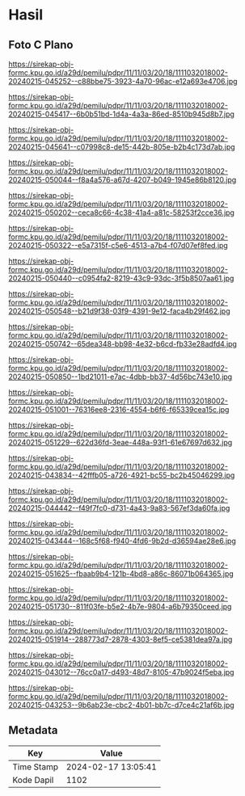 # Hasil

## Foto C Plano

https://sirekap-obj-formc.kpu.go.id/a29d/pemilu/pdpr/11/11/03/20/18/1111032018002-20240215-045252--c88bbe75-3923-4a70-96ac-e12a693e4706.jpg

https://sirekap-obj-formc.kpu.go.id/a29d/pemilu/pdpr/11/11/03/20/18/1111032018002-20240215-045417--6b0b51bd-1d4a-4a3a-86ed-8510b945d8b7.jpg

https://sirekap-obj-formc.kpu.go.id/a29d/pemilu/pdpr/11/11/03/20/18/1111032018002-20240215-045641--c07998c8-de15-442b-805e-b2b4c173d7ab.jpg

https://sirekap-obj-formc.kpu.go.id/a29d/pemilu/pdpr/11/11/03/20/18/1111032018002-20240215-050044--f8a4a576-a67d-4207-b049-1945e86b8120.jpg

https://sirekap-obj-formc.kpu.go.id/a29d/pemilu/pdpr/11/11/03/20/18/1111032018002-20240215-050202--ceca8c66-4c38-41a4-a81c-58253f2cce36.jpg

https://sirekap-obj-formc.kpu.go.id/a29d/pemilu/pdpr/11/11/03/20/18/1111032018002-20240215-050322--e5a7315f-c5e6-4513-a7b4-f07d07ef8fed.jpg

https://sirekap-obj-formc.kpu.go.id/a29d/pemilu/pdpr/11/11/03/20/18/1111032018002-20240215-050440--c0954fa2-8219-43c9-93dc-3f5b8507aa61.jpg

https://sirekap-obj-formc.kpu.go.id/a29d/pemilu/pdpr/11/11/03/20/18/1111032018002-20240215-050548--b21d9f38-03f9-4391-9e12-faca4b29f462.jpg

https://sirekap-obj-formc.kpu.go.id/a29d/pemilu/pdpr/11/11/03/20/18/1111032018002-20240215-050742--65dea348-bb98-4e32-b6cd-fb33e28adfd4.jpg

https://sirekap-obj-formc.kpu.go.id/a29d/pemilu/pdpr/11/11/03/20/18/1111032018002-20240215-050850--1bd21011-e7ac-4dbb-bb37-4d56bc743e10.jpg

https://sirekap-obj-formc.kpu.go.id/a29d/pemilu/pdpr/11/11/03/20/18/1111032018002-20240215-051001--76316ee8-2316-4554-b6f6-f65339cea15c.jpg

https://sirekap-obj-formc.kpu.go.id/a29d/pemilu/pdpr/11/11/03/20/18/1111032018002-20240215-051229--622d36fd-3eae-448a-93f1-61e67697d632.jpg

https://sirekap-obj-formc.kpu.go.id/a29d/pemilu/pdpr/11/11/03/20/18/1111032018002-20240215-043834--42fffb05-a726-4921-bc55-bc2b45046299.jpg

https://sirekap-obj-formc.kpu.go.id/a29d/pemilu/pdpr/11/11/03/20/18/1111032018002-20240215-044442--f49f7fc0-d731-4a43-9a83-567ef3da60fa.jpg

https://sirekap-obj-formc.kpu.go.id/a29d/pemilu/pdpr/11/11/03/20/18/1111032018002-20240215-043444--168c5f68-f940-4fd6-9b2d-d36594ae28e6.jpg

https://sirekap-obj-formc.kpu.go.id/a29d/pemilu/pdpr/11/11/03/20/18/1111032018002-20240215-051625--fbaab9b4-121b-4bd8-a86c-86071b064365.jpg

https://sirekap-obj-formc.kpu.go.id/a29d/pemilu/pdpr/11/11/03/20/18/1111032018002-20240215-051730--811f03fe-b5e2-4b7e-9804-a6b79350ceed.jpg

https://sirekap-obj-formc.kpu.go.id/a29d/pemilu/pdpr/11/11/03/20/18/1111032018002-20240215-051914--288773d7-2878-4303-8ef5-ce5381dea97a.jpg

https://sirekap-obj-formc.kpu.go.id/a29d/pemilu/pdpr/11/11/03/20/18/1111032018002-20240215-043012--76cc0a17-d493-48d7-8105-47b9024f5eba.jpg

https://sirekap-obj-formc.kpu.go.id/a29d/pemilu/pdpr/11/11/03/20/18/1111032018002-20240215-043253--9b6ab23e-cbc2-4b01-bb7c-d7ce4c21af6b.jpg


## Metadata

| Key        | Value               |
| ---------- | ------------------- |
| Time Stamp | 2024-02-17 13:05:41 |
| Kode Dapil | 1102                |



